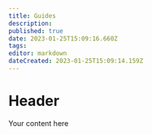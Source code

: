 ```yaml
---
title: Guides
description: 
published: true
date: 2023-01-25T15:09:16.660Z
tags: 
editor: markdown
dateCreated: 2023-01-25T15:09:14.159Z
---
```


# Header
Your content here